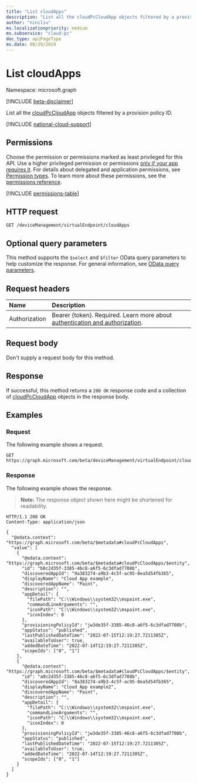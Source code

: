 ```yaml
---
title: "List cloudApps"
description: "List all the cloudPcCloudApp objects filtered by a provision policy ID."
author: "niniliu"
ms.localizationpriority: medium
ms.subservice: "cloud-pc"
doc_type: apiPageType
ms.date: 08/29/2024
---
```


# List cloudApps

Namespace: microsoft.graph

[!INCLUDE [beta-disclaimer](../../includes/beta-disclaimer.md)]

List all the [cloudPcCloudApp](../resources/cloudpccloudapp.md) objects filtered by a provision policy ID.

[!INCLUDE [national-cloud-support](../../includes/global-only.md)]

## Permissions

Choose the permission or permissions marked as least privileged for this API. Use a higher privileged permission or permissions [only if your app requires it](/graph/permissions-overview#best-practices-for-using-microsoft-graph-permissions). For details about delegated and application permissions, see [Permission types](/graph/permissions-overview#permission-types). To learn more about these permissions, see the [permissions reference](/graph/permissions-reference).

<!-- { "blockType": "permissions", "name": "virtualendpoint_list_cloudapps" } -->
[!INCLUDE [permissions-table](../includes/permissions/virtualendpoint-list-cloudapps-permissions.md)]

## HTTP request

<!-- {
  "blockType": "ignored"
}
-->

``` http
GET /deviceManagement/virtualEndpoint/cloudApps
```

## Optional query parameters

This method supports the `$select` and `$filter` OData query parameters to help customize the response. For general information, see [OData query parameters](/graph/query-parameters).

## Request headers

| Name          | Description               |
| :------------ | :------------------------ |
|Authorization|Bearer {token}. Required. Learn more about [authentication and authorization](/graph/auth/auth-concepts).|

## Request body

Don't supply a request body for this method.

## Response

If successful, this method returns a `200 OK` response code and a collection of [cloudPcCloudApp](../resources/cloudpccloudapp.md) objects in the response body.

## Examples

### Request

The following example shows a request.

<!-- {
  "blockType": "request",
  "name": "list_cloudpccloudapps"
}
-->
``` http
GET https://graph.microsoft.com/beta/deviceManagement/virtualEndpoint/cloudApps
```

### Response

The following example shows the response.

>**Note:** The response object shown here might be shortened for readability.
<!-- {
  "blockType": "response",
  "truncated": true,
  "@odata.type": "Collection(microsoft.graph.cloudPcCloudApp)"
}
-->

``` http
HTTP/1.1 200 OK
Content-Type: application/json

{
  "@odata.context": "https://graph.microsoft.com/beta/$metadata#cloudPcCloudApps",
  "value": [
    {
      "@odata.context": "https://graph.microsoft.com/beta/$metadata#cloudPcCloudApps/$entity",
      "id": "b0c2d35f-3385-46c8-a6f5-6c3dfad7708b",
      "discoveredAppId": "9a383274-a9b3-4c5f-ac95-0ea5d54fb365",
      "displayName": "Cloud App example",
      "discoveredAppName": "Paint",
      "description": "",
      "appDetail": {
        "filePath": "C:\\Windows\\system32\\mspaint.exe",
        "commandLineArguments": "",
        "iconPath": "C:\\Windows\\system32\\mspaint.exe",
        "iconIndex": 0
      },
      "provisioningPolicyId": "jw3de35f-3385-46c8-a6f5-6c3dfad7708b",
      "appStatus": "published",
      "lastPublishedDateTime": "2022-07-15T12:19:27.7211305Z",
      "availableToUser": true,
      "addedDateTime": "2022-07-14T12:19:27.7211305Z",
      "scopeIds": ["0", "1"]
    },
    {
      "@odata.context": "https://graph.microsoft.com/beta/$metadata#cloudPcCloudApps/$entity",
      "id": "a0c2d35f-3385-46c8-a6f5-6c3dfad7708b",
      "discoveredAppId": "8a383274-a9b3-4c5f-ac95-0ea5d54fb365",
      "displayName": "Cloud App example2",
      "discoveredAppName": "Paint",
      "description": "",
      "appDetail": {
        "filePath": "C:\\Windows\\system32\\mspaint.exe",
        "commandLineArguments": "",
        "iconPath": "C:\\Windows\\system32\\mspaint.exe",
        "iconIndex": 0
      },
      "provisioningPolicyId": "jw3de35f-3385-46c8-a6f5-6c3dfad7708b",
      "appStatus": "published",
      "lastPublishedDateTime": "2022-07-15T12:19:27.7211305Z",
      "availableToUser": true,
      "addedDateTime": "2022-07-14T12:19:27.7211305Z",
      "scopeIds": ["0", "1"]
    }
  ]
}
```
